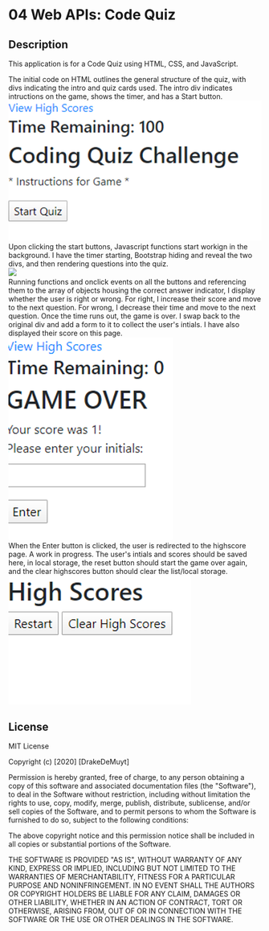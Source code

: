 # 04 Web APIs: Code Quiz

## Description 
This application is for a Code Quiz using HTML, CSS, and JavaScript.

The initial code on HTML outlines the general structure of the quiz, with divs indicating the intro and quiz cards used. The intro div indicates intructions on the game, shows the timer, and has a Start button.
<br><img src="./Assets/intro_codequiz.png"><br>
Upon clicking the start buttons, Javascript functions start workign in the background. I have the timer starting, Bootstrap hiding and reveal the two divs, and then rendering questions into the quiz.
<br><img src=".Assets/quiz_codequiz.png"><br>
Running functions and onclick events on all the buttons and referencing them to the array of objects housing the correct answer indicator, I display whether the user is right or wrong. For right, I increase their score and move to the next question. For wrong, I decrease their time and move to the next question. Once the time runs out, the game is over. I swap back to the original div and add a form to it to collect the user's intials. I have also displayed their score on this page.
<br><img src="./Assets/gameover_codequiz.png"><br>
When the Enter button is clicked, the user is redirected to the highscore page. A work in progress. The user's intials and scores should be saved here, in local storage, the reset button should start the game over again, and the clear highscores button should clear the list/local storage.
<br><img src="./Assets/highscores_codequiz.png">

## License
MIT License

Copyright (c) [2020] [DrakeDeMuyt]

Permission is hereby granted, free of charge, to any person obtaining a copy
of this software and associated documentation files (the "Software"), to deal
in the Software without restriction, including without limitation the rights
to use, copy, modify, merge, publish, distribute, sublicense, and/or sell
copies of the Software, and to permit persons to whom the Software is
furnished to do so, subject to the following conditions:

The above copyright notice and this permission notice shall be included in all
copies or substantial portions of the Software.

THE SOFTWARE IS PROVIDED "AS IS", WITHOUT WARRANTY OF ANY KIND, EXPRESS OR
IMPLIED, INCLUDING BUT NOT LIMITED TO THE WARRANTIES OF MERCHANTABILITY,
FITNESS FOR A PARTICULAR PURPOSE AND NONINFRINGEMENT. IN NO EVENT SHALL THE
AUTHORS OR COPYRIGHT HOLDERS BE LIABLE FOR ANY CLAIM, DAMAGES OR OTHER
LIABILITY, WHETHER IN AN ACTION OF CONTRACT, TORT OR OTHERWISE, ARISING FROM,
OUT OF OR IN CONNECTION WITH THE SOFTWARE OR THE USE OR OTHER DEALINGS IN THE
SOFTWARE.
